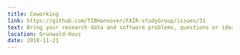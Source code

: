 ```yaml
---
title: Coworking
link: https://github.com/TIBHannover/FAIR-studyGroup/issues/31
text: Bring your research data and software problems, questions or ideas so we can discuss them, and define the more specialised topics for the next weeks.
location: Grunwald-Haus
date: 2018-11-21
---
```

